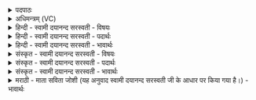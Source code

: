 <details><summary>पदपाठः</summary>

चित्। अ॒सि॒। म॒ना। अ॒सि॒। धीः। अ॒सि॒। दक्षि॑णा। अ॒सि॒। क्ष॒त्रिया॑। अ॒सि॒। य॒ज्ञिया॑। अ॒सि॒। अदि॑तिः। अ॒सि॒। उ॒भ॒य॒तः॒शी॒र्ष्णीत्यु॑भयतःऽशी॒र्ष्णी। सा। नः॒ सुप्रा॒चीति॒ सुऽप्रा॑ची। सुप्र॑ती॒चीति॒ सुऽप्र॑तीची। ए॒धि॒। मि॒त्रः॒। त्वा॒। प॒दि। ब॒ध्नी॒ता॒म्। पू॒षा। अध्व॑नः। पा॒तु॒। इन्द्रा॑य। अध्य॑क्षा॒येत्यधि॑ऽअक्षाय। १९।
</details>

<details><summary>अधिमन्त्रम् (VC)</summary>

- वाग्विद्युतौ देवते
- वत्स ऋषिः
- निचृद् ब्राह्मी पङ्क्तिः
- पञ्चमः
</details>

<details><summary>हिन्दी - स्वामी दयानन्द सरस्वती - विषयः</summary>

फिर वे वाणी और बिजुली किस प्रकार की हैं, इस विषय का उपदेश अगले मन्त्र में किया है ॥
</details>

<details><summary>हिन्दी - स्वामी दयानन्द सरस्वती - पदार्थः</summary>

पदार्थान्वयभाषाः -  हे जगदीश्वर ! (सत्यसवसः) सत्य ऐश्वर्य्ययुक्त (ते) आपके (प्रसवे) उत्पन्न किये संसार में जो (चित्) विद्या व्यवहार को चितानेवाली (असि) है, जो (मना) ज्ञान साधन करानेहारी (असि) है, जो (धीः) प्रज्ञा और कर्म को प्राप्त करनेवाली (असि) है, जो (दक्षिणा) विज्ञान विजय को प्राप्त करने (क्षत्रिया) राजा के पुत्र के समान वर्ताने हारी (असि) है, जो (यज्ञिया) यज्ञ को कराने योग्य (असि) है, जो (उभयतःशीर्ष्णी) दोनों प्रकार से शिर के समान उत्तम गुणयुक्त और (अदितिः) नाशरहित वाणी वा बिजुली (असि) है, (सा) वह (नः) हम लोगों के लिये (सुप्राची) पूर्वकाल और (सुप्रतीची) पश्चिम काल में सुख देने हारी (एधि) हो, जो (पूषा) पुष्टि करने हारा (मित्रः) सब का मित्र होकर मनुष्यपन के लिये (त्वा) उस वाणी और बिजुली को (पदि) प्राप्ति योग्य उत्तम व्यवहार में (अध्यक्षाय) अच्छे प्रकार व्यवहार को देखने (इन्द्राय) परमैश्वर्य्यवाले परमात्मा, अध्यक्ष और श्रेष्ठ व्यवहार के लिये (बध्नीताम्) बन्धनयुक्त करे, सो आप (अध्वनः) व्यवहार और परमार्थ की सिद्धि करनेवाले मार्ग के मध्य में (नः) हम लोगों की निरन्तर (पातु) रक्षा कीजिये ॥१९॥
</details>

<details><summary>हिन्दी - स्वामी दयानन्द सरस्वती - भावार्थः</summary>

भावार्थभाषाः -  इस मन्त्र में श्लेषालङ्कार है और पूर्व मन्त्र से (ते, सत्यसवसः, प्रसवे) इन तीन पदों की अनुवृत्ति भी आती है। मनुष्यों को जो बाह्य, आभ्यन्तर की रक्षा करके सब से उत्तम वाणी वा बिजुली वर्त्तती है, वही भूत, भविष्यत् और वर्त्तमान काल में सुख की करानेवाली है, ऐसा जानना चाहिये। जो कोई मनुष्य प्रीति से परमेश्वर, सभाध्यक्ष और उत्तम कामों में आज्ञा के पालन के लिये सत्य वाणी और उत्तम विद्या को ग्रहण करता है, वही सब की रक्षा कर सकता है ॥१९॥
</details>

<details><summary>संस्कृत - स्वामी दयानन्द सरस्वती - विषयः</summary>

पुनस्ते कीदृश्यावित्युपदिश्यते ॥
</details>

<details><summary>संस्कृत - स्वामी दयानन्द सरस्वती - पदार्थः</summary>

पदार्थान्वयभाषाः -  हे जगदीश्वर ! सत्यसवस्ते तव प्रसवे या वाग् विद्युद्वा चिदस्ति मना अस्ति धीरस्ति दक्षिणास्ति क्षत्रियास्ति यज्ञियास्त्युभयतः शीर्ष्ण्यादितिरस्ति सा नोऽस्मभ्यं सुप्राची सुप्रतीच्येधि भवतु। यः पूषा मित्रः सर्वसखा भूत्वा मनुष्यत्वाय त्वां पद्यध्यक्षायेन्द्राय बध्नीताम्। स भवानध्वनो व्यवहारपरमार्थसिद्धिकरस्य मार्गस्य मध्ये नोऽस्मान् सततं पातु रक्षतु ॥१९॥
</details>

<details><summary>संस्कृत - स्वामी दयानन्द सरस्वती - भावार्थः</summary>

भावार्थभाषाः -  अत्र श्लेषालङ्कारः। ते, सत्यसवसः, प्रसवे−इति पदत्रयमत्रानुवर्त्तते। या बाह्याभ्यन्तररक्षणाभ्यां सर्वोत्तमा वाग् विद्युच्च वर्त्तते, सैषा भूतभविष्यद्वर्त्तमानकालेषु सुखकारिण्यस्तीति वेद्यम्। यः कश्चित् परमेश्वरसभा- ध्यक्षोत्तमव्यवहारसिद्धिप्रीत्याज्ञापालनाय सत्यां वाचं विद्युद्विद्यां च दृढां निबध्नाति, स एव मनुष्यः सर्वरक्षको भवतीति ॥१९॥
</details>

<details><summary>मराठी - माता सविता जोशी (यह अनुवाद स्वामी दयानन्द सरस्वती जी के आधार पर किया गया है।) - भावार्थः</summary>

भावार्थभाषाः -  या मंत्रात श्लेषालंकार आहे. पूर्वीच्या मंत्रातील (ते) (सत्यसवसः) (प्रसवे) या तीन पदांची अनुवृत्ती झालेली आहे. बाह्य व आभ्यंतर यांचे रक्षण करणारी सर्वात उत्तम वाणी किंवा विद्युत असते व तीच भूत, वर्तमान व भविष्यकाळात सुखी करणारी असते हे माणसांनी जाणले पाहिजे. जो माणूस चांगले कर्म करताना परमेश्वर व राजा यांची आज्ञा पालन करून सत्यवाणी व उत्तम विद्या संपादन करतो तोच सर्वांचे रक्षण करू शकतो.
</details>